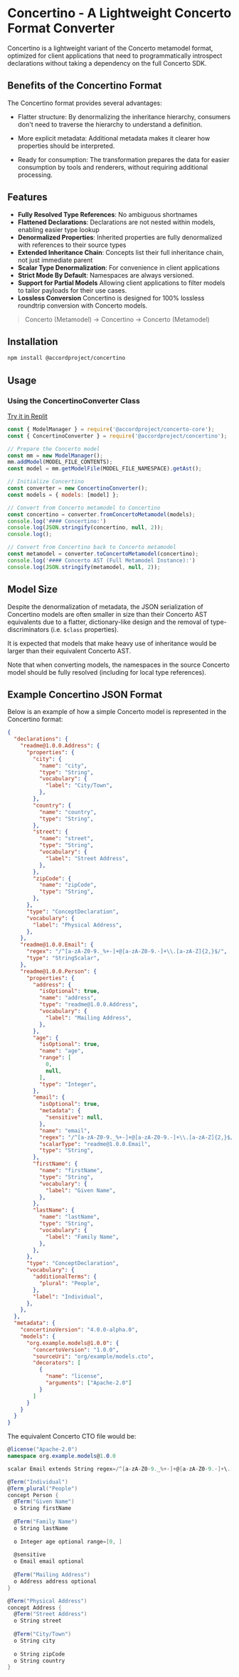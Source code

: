 # Concertino - A Lightweight Concerto Format Converter

Concertino is a lightweight variant of the Concerto metamodel format, optimized for client applications that need to programmatically introspect declarations without taking a dependency on the full Concerto SDK.

## Benefits of the Concertino Format
The Concertino format provides several advantages:

- Flatter structure: By denormalizing the inheritance hierarchy, consumers don't need to traverse the hierarchy to understand a definition.

- More explicit metadata: Additional metadata makes it clearer how properties should be interpreted.

- Ready for consumption: The transformation prepares the data for easier consumption by tools and renderers, without requiring additional processing.

## Features

- **Fully Resolved Type References**: No ambiguous shortnames
- **Flattened Declarations**: Declarations are not nested within models, enabling easier type lookup
- **Denormalized Properties**: Inherited properties are fully denormalized with references to their source types
- **Extended Inheritance Chain**: Concepts list their full inheritance chain, not just immediate parent
- **Scalar Type Denormalization**: For convenience in client applications
- **Strict Mode By Default**: Namespaces are always versioned.
- **Support for Partial Models** Allowing client applications to filter models to tailor payloads for their use cases.
- **Lossless Conversion** Concertino is designed for 100% lossless roundtrip conversion with Concerto models.

> Concerto (Metamodel) → Concertino → Concerto (Metamodel)

## Installation

```bash
npm install @accordproject/concertino
```

## Usage

### Using the ConcertinoConverter Class

[Try it in Replit](https://replit.com/@mttrbrts/AccordProjectConcertino?v=1)
```javascript
const { ModelManager } = require('@accordproject/concerto-core');
const { ConcertinoConverter } = require('@accordproject/concertino');

// Prepare the Concerto model
const mm = new ModelManager();
mm.addModel(MODEL_FILE_CONTENTS);
const model = mm.getModelFile(MODEL_FILE_NAMESPACE).getAst();

// Initialize Concertino
const converter = new ConcertinoConverter();
const models = { models: [model] };

// Convert from Concerto metamodel to Concertino
const concertino = converter.fromConcertoMetamodel(models);
console.log('#### Concertino:')
console.log(JSON.stringify(concertino, null, 2));
console.log();

// Convert from Concertino back to Concerto metamodel
const metamodel = converter.toConcertoMetamodel(concertino);
console.log('#### Concerto AST (Full Metamodel Instance):')
console.log(JSON.stringify(metamodel, null, 2));
```

## Model Size

Despite the denormalization of metadata, the JSON serialization of Concertino models are often smaller in size than their Concerto AST equivalents due to a flatter, dictionary-like design and the removal of type-discriminators (i.e. `$class` properties).

It is expected that models that make heavy use of inheritance would be larger than their equivalent Concerto AST.

Note that when converting models, the namespaces in the source Concerto model should be fully resolved (including for local type references).

## Example Concertino JSON Format

Below is an example of how a simple Concerto model is represented in the Concertino format:

```json
{
  "declarations": {
    "readme@1.0.0.Address": {
      "properties": {
        "city": {
          "name": "city",
          "type": "String",
          "vocabulary": {
            "label": "City/Town",
          },
        },
        "country": {
          "name": "country",
          "type": "String",
        },
        "street": {
          "name": "street",
          "type": "String",
          "vocabulary": {
            "label": "Street Address",
          },
        },
        "zipCode": {
          "name": "zipCode",
          "type": "String",
        },
      },
      "type": "ConceptDeclaration",
      "vocabulary": {
        "label": "Physical Address",
      },
    },
    "readme@1.0.0.Email": {
      "regex": "/^[a-zA-Z0-9._%+-]+@[a-zA-Z0-9.-]+\\.[a-zA-Z]{2,}$/",
      "type": "StringScalar",
    },
    "readme@1.0.0.Person": {
      "properties": {
        "address": {
          "isOptional": true,
          "name": "address",
          "type": "readme@1.0.0.Address",
          "vocabulary": {
            "label": "Mailing Address",
          },
        },
        "age": {
          "isOptional": true,
          "name": "age",
          "range": [
            0,
            null,
          ],
          "type": "Integer",
        },
        "email": {
          "isOptional": true,
          "metadata": {
            "sensitive": null,
          },
          "name": "email",
          "regex": "/^[a-zA-Z0-9._%+-]+@[a-zA-Z0-9.-]+\\.[a-zA-Z]{2,}$/",
          "scalarType": "readme@1.0.0.Email",
          "type": "String",
        },
        "firstName": {
          "name": "firstName",
          "type": "String",
          "vocabulary": {
            "label": "Given Name",
          },
        },
        "lastName": {
          "name": "lastName",
          "type": "String",
          "vocabulary": {
            "label": "Family Name",
          },
        },
      },
      "type": "ConceptDeclaration",
      "vocabulary": {
        "additionalTerms": {
          "plural": "People",
        },
        "label": "Individual",
      },
    },
  },
  "metadata": {
    "concertinoVersion": "4.0.0-alpha.0",
    "models": {
      "org.example.models@1.0.0": {
        "concertoVersion": "1.0.0",
        "sourceUri": "org/example/models.cto",
        "decorators": [
          {
            "name": "license",
            "arguments": ["Apache-2.0"]
          }
        ]
      }
    }
  }
}
```

The equivalent Concerto CTO file would be:

```cs
@license("Apache-2.0")
namespace org.example.models@1.0.0

scalar Email extends String regex=/^[a-zA-Z0-9._%+-]+@[a-zA-Z0-9.-]+\.[a-zA-Z]{2,}$/

@Term("Individual")
@Term_plural("People")
concept Person {
  @Term("Given Name")
  o String firstName
  
  @Term("Family Name")
  o String lastName
  
  o Integer age optional range=[0, ]
  
  @sensitive
  o Email email optional 
  
  @Term("Mailing Address")
  o Address address optional
}

@Term("Physical Address")
concept Address {
  @Term("Street Address")
  o String street
  
  @Term("City/Town")
  o String city
  
  o String zipCode
  o String country
}
```

